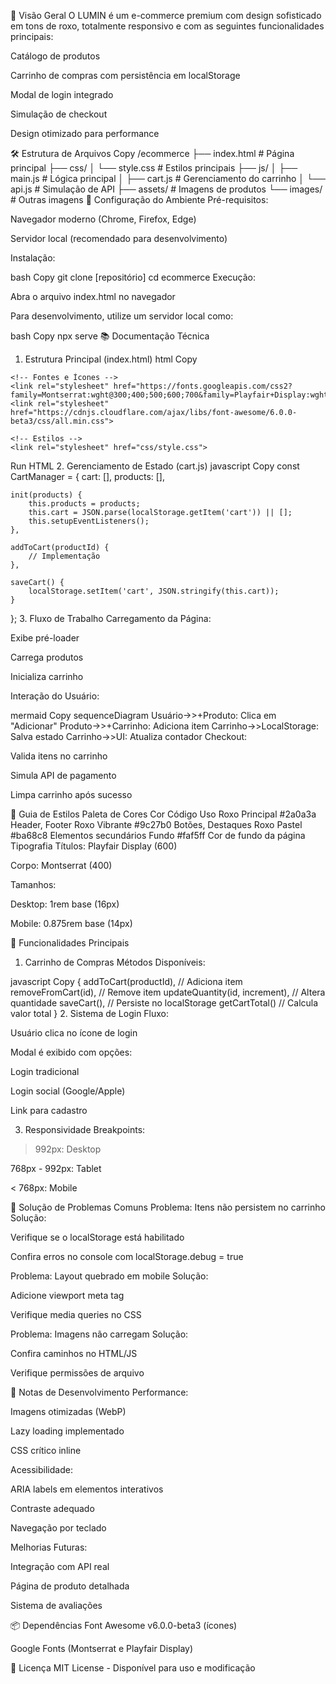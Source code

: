 📌 Visão Geral
O LUMIN é um e-commerce premium com design sofisticado em tons de roxo, totalmente responsivo e com as seguintes funcionalidades principais:

Catálogo de produtos

Carrinho de compras com persistência em localStorage

Modal de login integrado

Simulação de checkout

Design otimizado para performance

🛠️ Estrutura de Arquivos
Copy
/ecommerce
  ├── index.html          # Página principal
  ├── css/
  │   └── style.css       # Estilos principais
  ├── js/
  │   ├── main.js         # Lógica principal
  │   ├── cart.js         # Gerenciamento do carrinho
  │   └── api.js          # Simulação de API
  ├── assets/             # Imagens de produtos
  └── images/             # Outras imagens
🔧 Configuração do Ambiente
Pré-requisitos:

Navegador moderno (Chrome, Firefox, Edge)

Servidor local (recomendado para desenvolvimento)

Instalação:

bash
Copy
git clone [repositório]
cd ecommerce
Execução:

Abra o arquivo index.html no navegador

Para desenvolvimento, utilize um servidor local como:

bash
Copy
npx serve
📚 Documentação Técnica
1. Estrutura Principal (index.html)
html
Copy
<!DOCTYPE html>
<html lang="pt-BR">
<head>
    <!-- Metadados -->
    <meta charset="UTF-8">
    <meta name="viewport" content="width=device-width, initial-scale=1.0">
    <title>LUMIN | E-commerce Premium</title>
    
    <!-- Fontes e Ícones -->
    <link rel="stylesheet" href="https://fonts.googleapis.com/css2?family=Montserrat:wght@300;400;500;600;700&family=Playfair+Display:wght@400;500;600&display=swap">
    <link rel="stylesheet" href="https://cdnjs.cloudflare.com/ajax/libs/font-awesome/6.0.0-beta3/css/all.min.css">
    
    <!-- Estilos -->
    <link rel="stylesheet" href="css/style.css">
</head>
<body>
    <!-- Estrutura completa -->
</body>
</html>
Run HTML
2. Gerenciamento de Estado (cart.js)
javascript
Copy
const CartManager = {
    cart: [],
    products: [],
    
    init(products) {
        this.products = products;
        this.cart = JSON.parse(localStorage.getItem('cart')) || [];
        this.setupEventListeners();
    },
    
    addToCart(productId) {
        // Implementação
    },
    
    saveCart() {
        localStorage.setItem('cart', JSON.stringify(this.cart));
    }
};
3. Fluxo de Trabalho
Carregamento da Página:

Exibe pré-loader

Carrega produtos

Inicializa carrinho

Interação do Usuário:

mermaid
Copy
sequenceDiagram
    Usuário->>+Produto: Clica em "Adicionar"
    Produto->>+Carrinho: Adiciona item
    Carrinho->>LocalStorage: Salva estado
    Carrinho->>UI: Atualiza contador
Checkout:

Valida itens no carrinho

Simula API de pagamento

Limpa carrinho após sucesso

🎨 Guia de Estilos
Paleta de Cores
Cor	Código	Uso
Roxo Principal	#2a0a3a	Header, Footer
Roxo Vibrante	#9c27b0	Botões, Destaques
Roxo Pastel	#ba68c8	Elementos secundários
Fundo	#faf5ff	Cor de fundo da página
Tipografia
Títulos: Playfair Display (600)

Corpo: Montserrat (400)

Tamanhos:

Desktop: 1rem base (16px)

Mobile: 0.875rem base (14px)

🚀 Funcionalidades Principais
1. Carrinho de Compras
Métodos Disponíveis:

javascript
Copy
{
    addToCart(productId),  // Adiciona item
    removeFromCart(id),    // Remove item
    updateQuantity(id, increment), // Altera quantidade
    saveCart(),            // Persiste no localStorage
    getCartTotal()         // Calcula valor total
}
2. Sistema de Login
Fluxo:

Usuário clica no ícone de login

Modal é exibido com opções:

Login tradicional

Login social (Google/Apple)

Link para cadastro

3. Responsividade
Breakpoints:

> 992px: Desktop

768px - 992px: Tablet

< 768px: Mobile

🐛 Solução de Problemas Comuns
Problema: Itens não persistem no carrinho
Solução:

Verifique se o localStorage está habilitado

Confira erros no console com localStorage.debug = true

Problema: Layout quebrado em mobile
Solução:

Adicione viewport meta tag

Verifique media queries no CSS

Problema: Imagens não carregam
Solução:

Confira caminhos no HTML/JS

Verifique permissões de arquivo

📝 Notas de Desenvolvimento
Performance:

Imagens otimizadas (WebP)

Lazy loading implementado

CSS crítico inline

Acessibilidade:

ARIA labels em elementos interativos

Contraste adequado

Navegação por teclado

Melhorias Futuras:

Integração com API real

Página de produto detalhada

Sistema de avaliações

📦 Dependências
Font Awesome v6.0.0-beta3 (ícones)

Google Fonts (Montserrat e Playfair Display)

📄 Licença
MIT License - Disponível para uso e modificação
